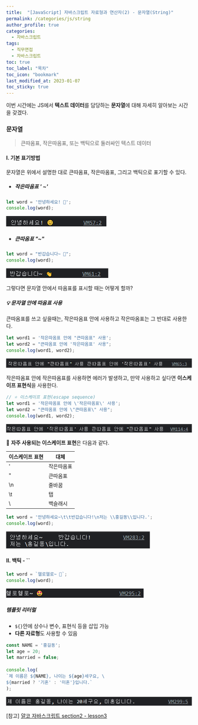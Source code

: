 ```yaml
---
title:  "[JavaScript] 자바스크립트 자료형과 연산자(2) - 문자열(String)"
permalink: /categories/js/string
author_profile: true
categories:
  - 자바스크립트
tags:
  - 직무면접
  - 자바스크립트
toc: true
toc_label: "목차"
toc_icon: "bookmark"
last_modified_at: 2023-01-07
toc_sticky: true
---
```


 이번 시간에는 JS에서 **텍스트 데이터**를 담당하는 **문자열**에 대해 자세히 알아보는 시간을 갖겠다.



### 문자열

> 큰따옴표, 작은따옴표, 또는 백틱으로 둘러싸인 텍스트 데이터



#### I. 기본 표기방법

문자열은 위에서 설명한 대로 큰따옴표, 작은따옴표, 그리고 백틱으로 표기할 수 있다.

- ##### 작은따옴표 ' ~'

```js
let word = '안녕하세요! 🙂';
console.log(word);
```

![image-20230107125418439](../../assets/images/image-20230107125418439.png)

- ##### 큰따옴표 "~"

```javascript
let word = "반갑습니다~ 👋";
console.log(word);
```

![image-20230107125532705](../../assets/images/image-20230107125532705.png)

그렇다면 문자열 안에서 따옴표를 표시할 때는 어떻게 할까?

##### 💡 문자열 안에 따옴표 사용

큰따옴표를 쓰고 싶을때는, 작은따옴표 안에 사용하고 작은따옴표는 그 반대로 사용한다.

```js
let word1 = '작은따옴표 안에 "큰따옴표" 사용';
let word2 = "큰따옴표 안에 '작은따옴표' 사용";
console.log(word1, word2);
```

![image-20230107125738007](../../assets/images/image-20230107125738007.png)

작은따옴표 안에 작은따옴표를 사용하면 에러가 발생하고, 만약 사용하고 싶다면 **이스케이프 표현식**을 사용한다.

```js
// ⭐️ 이스케이프 표현(escape sequence)
let word1 = '작은따옴표 안에 \'작은따옴표\' 사용';
let word2 = "큰따옴표 안에 \"큰따옴표\" 사용";
console.log(word1, word2);
```

![image-20230107125837282](../../assets/images/image-20230107125837282.png)

📌 **자주 사용되는 이스케이프 표현**은 다음과 같다.

| 이스케이프 표현 | 대체       |
| --------------- | ---------- |
| \'              | 작은따옴표 |
| \"              | 큰따옴표   |
| \n              | 줄바꿈     |
| \t              | 탭         |
| \\              | 백슬래시   |

```js
let word = '안녕하세요~\t\t반갑습니다!\n저는 \\홍길동\\입니다.';
console.log(word);
```

![image-20230107125949430](../../assets/images/image-20230107125949430.png)



#### II. 백틱 - ``

```js
let word = `헬로헬로~ 🤩`;
console.log(word);
```

![image-20230107130201969](../../assets/images/image-20230107130201969.png)

##### 템플릿 리터럴

- `${}`안에 상수나 변수, 표현식 등을 삽입 가능
- **다른 자료형**도 사용할 수 있음

```js
const NAME = '홍길동';
let age = 20;
let married = false;

console.log(
`제 이름은 ${NAME}, 나이는 ${age}세구요, \
${married ? '기혼' : '미혼'}입니다.`
);
```

![image-20230107130245067](../../assets/images/image-20230107130245067.png)



[참고] [얄코 자바스크립트 section2 - lesson3](https://www.yalco.kr/@javascript/2-3/)
